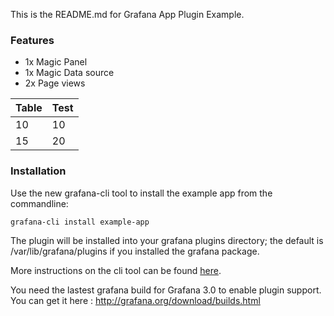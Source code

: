 This is the README.md for Grafana App Plugin Example.

### Features

* 1x Magic Panel
* 1x Magic Data source
* 2x Page views

| Table | Test |
| ------|------|
| 10    | 10   |
| 15    | 20   |

### Installation

Use the new grafana-cli tool to install the example app from the commandline:

```
grafana-cli install example-app
```

The plugin will be installed into your grafana plugins directory; the default is /var/lib/grafana/plugins if you installed the grafana package.

More instructions on the cli tool can be found [here](http://docs.grafana.org/v3.0/plugins/installation/).

You need the lastest grafana build for Grafana 3.0 to enable plugin support. You can get it here : http://grafana.org/download/builds.html
